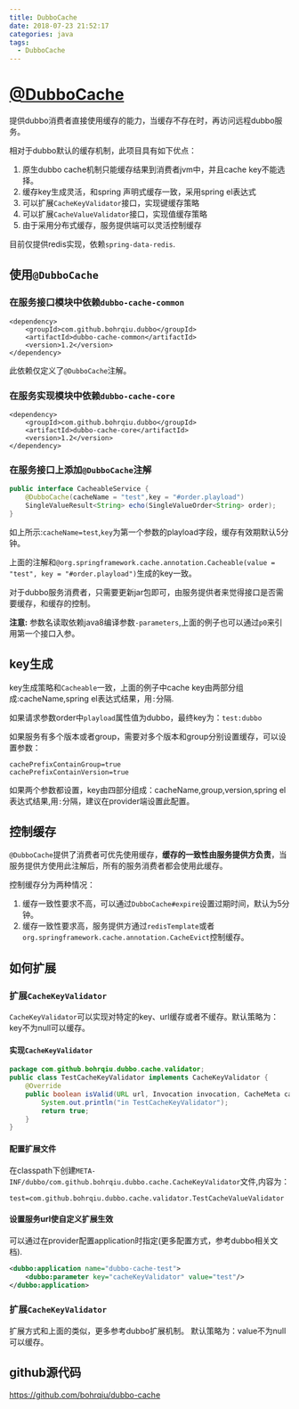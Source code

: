 ```yaml
---
title: DubboCache
date: 2018-07-23 21:52:17
categories: java
tags:
  - DubboCache
---
```


# [@DubboCache](https://github.com/bohrqiu/dubbo-cache)

提供dubbo消费者直接使用缓存的能力，当缓存不存在时，再访问远程dubbo服务。

相对于dubbo默认的缓存机制，此项目具有如下优点：

1. 原生dubbo cache机制只能缓存结果到消费者jvm中，并且cache key不能选择。
2. 缓存key生成灵活，和spring 声明式缓存一致，采用spring el表达式
3. 可以扩展`CacheKeyValidator`接口，实现键缓存策略
4. 可以扩展`CacheValueValidator`接口，实现值缓存策略
5. 由于采用分布式缓存，服务提供端可以灵活控制缓存

目前仅提供redis实现，依赖`spring-data-redis`.

## 使用`@DubboCache`

### 在服务接口模块中依赖`dubbo-cache-common`

	<dependency>
		<groupId>com.github.bohrqiu.dubbo</groupId>
		<artifactId>dubbo-cache-common</artifactId>
		<version>1.2</version>
	</dependency>

此依赖仅定义了`@DubboCache`注解。

### 在服务实现模块中依赖`dubbo-cache-core`

	<dependency>
		<groupId>com.github.bohrqiu.dubbo</groupId>
		<artifactId>dubbo-cache-core</artifactId>
		<version>1.2</version>
	</dependency>

### 在服务接口上添加`@DubboCache`注解

```java
public interface CacheableService {
	@DubboCache(cacheName = "test",key = "#order.playload")
	SingleValueResult<String> echo(SingleValueOrder<String> order);
}
```

如上所示:`cacheName=test`,`key`为第一个参数的playload字段，缓存有效期默认5分钟。
	
上面的注解和`@org.springframework.cache.annotation.Cacheable(value = "test", key = "#order.playload")`生成的key一致。
	
对于dubbo服务消费者，只需要更新jar包即可，由服务提供者来觉得接口是否需要缓存，和缓存的控制。

**注意:** 参数名读取依赖java8编译参数`-parameters`,上面的例子也可以通过`p0`来引用第一个接口入参。

## key生成

key生成策略和`Cacheable`一致，上面的例子中cache key由两部分组成:cacheName,spring el表达式结果，用`:`分隔.

如果请求参数order中`playload`属性值为dubbo，最终key为：`test:dubbo`

如果服务有多个版本或者group，需要对多个版本和group分别设置缓存，可以设置参数：

    cachePrefixContainGroup=true
    cachePrefixContainVersion=true
    
如果两个参数都设置，key由四部分组成：cacheName,group,version,spring el表达式结果,用`:`分隔，建议在provider端设置此配置。

## 控制缓存

`@DubboCache`提供了消费者可优先使用缓存，**缓存的一致性由服务提供方负责**，当服务提供方使用此注解后，所有的服务消费者都会使用此缓存。

控制缓存分为两种情况：

1. 缓存一致性要求不高，可以通过`DubboCache#expire`设置过期时间，默认为5分钟。
2. 缓存一致性要求高，服务提供方通过`redisTemplate`或者`org.springframework.cache.annotation.CacheEvict`控制缓存。

## 如何扩展

### 扩展`CacheKeyValidator`

`CacheKeyValidator`可以实现对特定的key、url缓存或者不缓存。默认策略为：key不为null可以缓存。

#### 实现`CacheKeyValidator`
		
```java	
package com.github.bohrqiu.dubbo.cache.validator;
public class TestCacheKeyValidator implements CacheKeyValidator {
    @Override
	public boolean isValid(URL url, Invocation invocation, CacheMeta cacheMeta, Object elEvaluatedKey) {
		System.out.println("in TestCacheKeyValidator");
		return true;
	}
}
```

#### 配置扩展文件

在classpath下创建`META-INF/dubbo/com.github.bohrqiu.dubbo.cache.CacheKeyValidator`文件,内容为：

	test=com.github.bohrqiu.dubbo.cache.validator.TestCacheValueValidator
	
#### 设置服务url使自定义扩展生效

可以通过在provider配置application时指定(更多配置方式，参考dubbo相关文档).

```xml
<dubbo:application name="dubbo-cache-test">
	<dubbo:parameter key="cacheKeyValidator" value="test"/>
</dubbo:application>
```

### 扩展`CacheKeyValidator`

扩展方式和上面的类似，更多参考dubbo扩展机制。	默认策略为：value不为null可以缓存。

## github源代码

https://github.com/bohrqiu/dubbo-cache